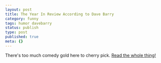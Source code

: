 ```yaml
---
layout: post
title: The Year In Review According to Dave Barry
category: funny
tags: humor davebarry
status: publish
type: post
published: true
meta: {}
---
```

There's too much comedy gold here to cherry pick.  [Read the whole thing!](http://www.washingtonpost.com/wp-dyn/content/article/2008/12/19/AR2008121901343.html)
